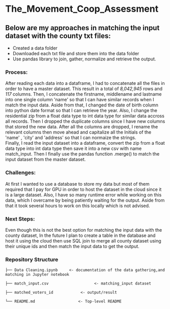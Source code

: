 # The_Movement_Coop_Assessment

## Below are my approaches in matching the input dataset with the county txt files:

- Created a data folder
- Downloaded each txt file and store them into the data folder
- Use pandas library to join, gather, normalize and retrieve the output.

### Process:
After reading each data into a dataframe, I had to concatenate all the files in order to have a master dataset. This result in a total of *8,042,945* rows and *117* columns. Then, I concatenate the firstname, middlename and lastname into one single column 'name' so that I can have similar records when I match the input data. Aside from that, I changed the date of birth column into python date format so that I can retrieve the year. Also, I change the residential zip from a float data type to int data type for similar data accross all records. Then I dropped the duplicate columns since I have new columns that stored the new data. After all the columns are dropped, I rename the relevant columns then move ahead and capitalize all the Initials of the 'name' , 'city' and 'address' so that I can normaize the strings.  
Finally, I read the input dataset into a dataframe, convert the zip from a float data type into int data type then save it into a new csv with name match_input. Then I finally use the pandas function .merge() to match the input dataset from the master dataset.

### Challenges:
At first I wanted to use a database to store my data but most of them required that I pay for GPU in order to host the dataset in the cloud since it is a large dataset. Also, I have so many runtime error while working on this data, which I overcame by being patiently waiting for the output. Aside from that it took several hours to work on this locally which is not advised.

### Next Steps:
Even though this is not the best option for matching the input data with the county dataset, In the future I plan to create a table in the database and host it using the cloud then use SQL join to merge all county dataset using their unique ids and then match the input data to get the output. 

### Repository Structure

    ├── Data Cleaning.ipynb     <- documentation of the data gathering,and matching in Jupyter notebook 
    
    ├── match_input.csv                    <- matching_input dataset
    
    ├── matched_voters_id            <- output/result
    
    └── README.md                   <- Top-level README

